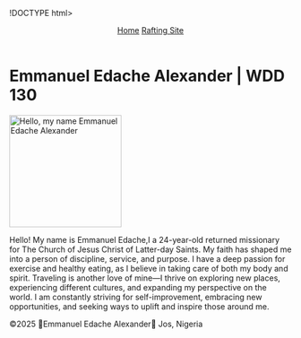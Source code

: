!DOCTYPE html>
<html lang="en-US">
  <head>
    <meta charset="utf-8">
    <meta name="viewport" content="width=device-width,initial-scale=1.0">
    <title>Xavier Rodriquez | WDD 130</title>
  </head>
  <body>
    <header>
      <nav>
        <a href="#">Home</a>
        <a href="wwr/">Rafting Site</a>
      </nav>
    </header>
    <main>
      <h1>Emmanuel Edache Alexander | WDD 130</h1>
      <img src="images/emmanuel.webp" alt="Hello, my name Emmanuel Edache Alexander " width="200">
      <p>Hello! My name is Emmanuel Edache,I a 24-year-old returned missionary for The Church of Jesus
         Christ of Latter-day Saints. My faith has shaped me into a person of discipline, service, and
          purpose. I have a deep passion for exercise and healthy eating, as I believe in taking care 
          of both my body and spirit. Traveling is another love of mine—I thrive on exploring new places,
           experiencing different cultures, and expanding my perspective on the world. I am constantly
            striving for self-improvement, embracing new opportunities, and seeking ways to uplift and
             inspire those around me. </p>
    </main>
    <footer>
      <p>©2025 🌴Emmanuel Edache Alexander🌴 Jos, Nigeria </p>
    </footer> 
  </body>
</html>
